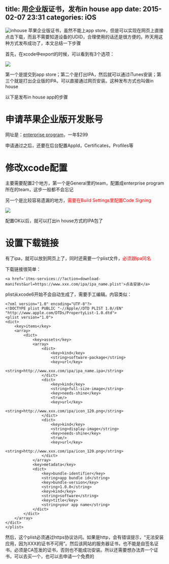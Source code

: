 title: 用企业版证书，发布in house app
date: 2015-02-07 23:31
categories: iOS
---
![inhouse](http://pic.kyfxbl.com/inhouse.jpeg)
苹果企业版证书，虽然不能上app store，但是可以实现在网页上直接点击下载，而且不需要知道设备的UDID，合理使用的话还是很方便的。昨天用这种方式发布成功了，本文总结一下步骤
<!--more-->

首先，在xcode中export的时候，可以看到有3个选项：

![](http://pic.kyfxbl.com/ih1.jpeg)

第一个是提交到app store；第二个是打出IPA，然后就可以通过iTunes安装；第三个就是打出企业版的IPA，可以直接通过网页安装。这种发布方式也叫做in house

以下是发布in house app的步骤

# 申请苹果企业版开发账号

网址是：[enterprise program](https://developer.apple.com/programs/ios/enterprise/)，一年$299

申请通过之后，还要在后台配置AppId，Certificates，Profiles等

# 修改xcode配置

主要需要配置2个地方，第一个是General里的team，配置成enterprise program所在的team，这步一般都不会忘记

另一个是比较容易遗漏的地方，<span style="color:#ff0000">需要在Build Settings里配置Code Signing</span>

![](http://pic.kyfxbl.com/ih2.jpeg)

配置OK以后，就可以打出in house方式的IPA包了

# 设置下载链接

有了ipa，就可以放到网页上了，同时还需要一个plist文件，<span style="color:#ff0000">必须跟ipa同名</span>

下载链接很简单：

```
<a href='itms-services://?action=download-manifest&url=https://www.xxx.com/ipa/ipa_name.plist'>点击安装</a>
```

plist从xcode6开始不会自动生成了，需要手工编辑。内容类似：

```
<?xml version="1.0" encoding="UTF-8"?>
<!DOCTYPE plist PUBLIC "-//Apple//DTD PLIST 1.0//EN" "http://www.apple.com/DTDs/PropertyList-1.0.dtd">
<plist version="1.0">
<dict>
	<key>items</key>
	<array>
		<dict>
			<key>assets</key>
			<array>
				<dict>
					<key>kind</key>
					<string>software-package</string>
					<key>url</key>
					<string>http://www.xxx.com/ipa/ipa_name.ipa</string>
				</dict>
				<dict>
					<key>kind</key>
					<string>full-size-image</string>
					<key>needs-shine</key>
					<true/>
					<key>url</key>
					<string>http://www.xxx.com/ipa/icon_120.png</string>
				</dict>
				<dict>
					<key>kind</key>
					<string>display-image</string>
					<key>needs-shine</key>
					<true/>
					<key>url</key>
					<string>http://www.xxx.com/ipa/icon_120.png</string>
				</dict>
			</array>
			<key>metadata</key>
			<dict>
				<key>bundle-identifier</key>
				<string>app bundle id</string>
				<key>bundle-version</key>
				<string>1.0.0</string>
				<key>kind</key>
				<string>software</string>
				<key>title</key>
				<string>your app name</string>
			</dict>
		</dict>
	</array>
</dict>
</plist>
```
然后，这个plist必须通过https协议访问。如果是http，会有错误提示，“无法安装应用，因为XXX的证书不可用”。然后该网站的服务器证书，也不能是自签名证书，必须是CA签发的证书，否则也不能成功安装。所以还需要想办法弄一个证书，可以去买一个，也可以去申请一个免费的
